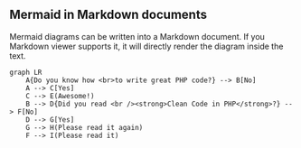 ## Mermaid in Markdown documents

Mermaid diagrams can be written into a Markdown document.
If you Markdown viewer supports it, it will directly render the diagram inside the text.

```mermaid
graph LR
    A{Do you know how <br>to write great PHP code?} --> B[No]
    A --> C[Yes]
    C --> E(Awesome!)
    B --> D{Did you read <br /><strong>Clean Code in PHP</strong>?} --> F[No]
    D --> G[Yes]
    G --> H(Please read it again)
    F --> I(Please read it) 
```